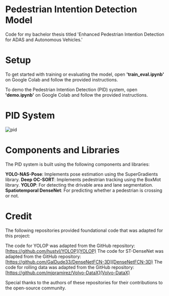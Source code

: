 # Pedestrian Intention Detection Model
Code for my bachelor thesis titled 'Enhanced Pedestrian Intention Detection for ADAS and Autonomous Vehicles.'

# Setup
To get started with training or evaluating the model, open **'train_eval.ipynb'** on Google Colab and follow the provided instructions.

To demo the Pedestrian Intention Detection (PID) system, open **'demo.ipynb'** on Google Colab and follow the provided instructions.

# PID System
![pid](https://github.com/ziad-shams/pid-pose-estimation-drivablearea-detection/assets/17318746/44438ebc-b306-4a17-964a-0822cb8db073)

# Components and Libraries
The PID system is built using the following components and libraries:

**YOLO-NAS-Pose**: Implements pose estimation using the SuperGradients library.
**Deep OC-SORT**: Implements pedestrian tracking using the BoxMot library.
**YOLOP**: For detecting the drivable area and lane segmentation.
**Spatiotemporal DenseNet**: For predicting whether a pedestrian is crossing or not.

# Credit

The following repositories provided foundational code that was adapted for this project:

The code for YOLOP was adapted from the GitHub repository: [https://github.com/hustvl/YOLOP](YOLOP)
The code for ST-DenseNet was adapted from the GitHub repository: [https://github.com/GalDude33/DenseNetFCN-3D](DenseNetFCN-3D)
The code for rolling data was adapted from the GitHub repository: [https://github.com/mjpramirez/Volvo-DataX](Volvo-DataX)

Special thanks to the authors of these repositories for their contributions to the open-source community.




